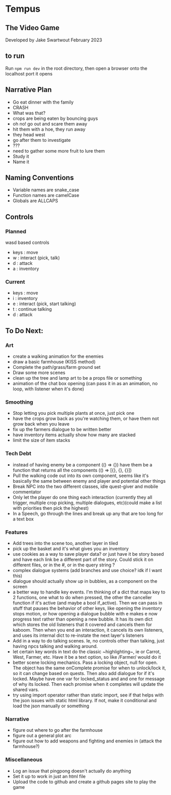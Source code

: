 # Tempus
## The Video Game
Developed by Jake Swartwout
February 2023

## to run
Run `npm run dev` in the root directory, then open a browser onto the localhost port it opens

## Narrative Plan

* Go eat dinner with the family
* CRASH
* What was that?
* crops are being eaten by bouncing guys
* oh no! go out and scare them away
* hit them with a hoe, they run away
* they head west
* go after them to investigate
* ???
* need to gather some more fruit to lure them
* Study it
* Name it


## Naming Conventions
* Variable names are snake_case
* Function names are camelCase
* Globals are ALLCAPS

## Controls

### Planned

wasd based controls
* keys : move
* w : interact (pick, talk)
* d : attack
* a : inventory

### Current
* keys : move
* i : inventory
* e : interact (pick, start talking)
* t : continue talking
* d : attack

## To Do Next:
### Art
* create a walking animation for the enemies
* draw a basic farmhouse (KISS method)
* Complete the path/grass/farm ground set
* Draw some more scenes
* clean up the tree and lamp art to be a props file or something
* animation of the chat box opening (can pass it in as an animation, no loop, with listener when it's done)
### Smoothing
* Stop letting you pick multiple plants at once, just pick one
* have the crops grow back as you're watching them, or have them not grow back when you leave
* fix up the farmers dialogue to be written better
* have inventory items actually show how many are stacked
* limit the size of item stacks
### Tech Debt
* instead of having enemy be a component (() => {}) have them be a function that returns all the components (() => [{}, {}, {}])
* Pull the walking code out into its own component, seems like it's basically the same between enemy and player and potential other things
* Break NPC into the two different classes, idle quest-giver and mobile commentator
* Only let the player do one thing each interaction (currently they all trigger, multiple crop picking, multiple dialogues, etc)(could make a list with priorities then pick the highest)
* In a Speech, go through the lines and break up any that are too long for a text box
### Features
* Add trees into the scene too, another layer in tiled
* pick up the basket and it's what gives you an inventory
* use cookies as a way to save player data? or just have it be story based and have each link be a different part of the story. Could stick it on different files, or in the #, or in the query string ?
* complex dialogue systems (add branches and use choice? idk if I want this)
* dialogue should actually show up in bubbles, as a component on the screen
* a better way to handle key events. I'm thinking of a dict that maps key to 2 functions, one what to do when pressed, the other the canceller function if it's active (and maybe a bool if_active). Then we can pass in stuff that pauses the behavior of other keys, like opening the inventory stops motion, or how opening a dialogue bubble with e makes e now progress text rather than opening a new bubble. It has its own dict which stores the old listeners that it covered and cancels them for kaboom. Then when you end an interaction, it cancels its own listeners, and uses its internal dict to re-instate the next layer's listeners
* Add in a way to do talking scenes. Ie, no controls other than talking, just having npcs talking and walking around.
* let certain key words in text do the classic ~highlighting~, ie or Carrot, West, Farmer, etc. Have it be a text option, so like /Farmer/ would do it
* better scene locking mechanics. Pass a locking object, null for open. The object has the same onComplete promise for when to unlock/lock it, so it can change based on quests. Then also add dialogue for if it's locked. Maybe have one var for locked_status and and one for message of why its locked. Then each promise when it completes will update the shared vars.
* try using import operator rather than static import, see if that helps with the json issues with static html library. If not, make it conditional and load the json manually or something
### Narrative
* figure out where to go after the farmhouse
* figure out a general plot arc
* figure out how to add weapons and fighting and enemies in (attack the farmhouse?)
### Miscellaneous
* Log an issue that pingpong doesn't actually do anything
* Set it up to work in just an html file
* Upload the code to github and create a github pages site to play the game
